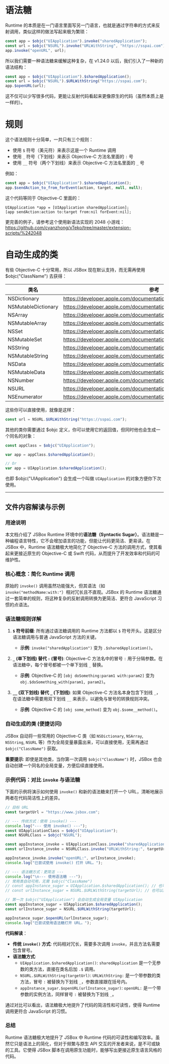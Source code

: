 # 语法糖

Runtime 的本质是在一门语言里面写另一门语言，也就是通过字符串的方式来反射调用，类似这样的做法写起来极为繁琐：

```js
const app = $objc("UIApplication").invoke("sharedApplication");
const url = $objc("NSURL").invoke("URLWithString", "https://sspai.com");
app.invoke("openURL", url);
```

所以我们需要一种语法糖来缓解这种复杂，在 v1.24.0 以后，我们引入了一种新的语法结构：

```js
const app = $objc("UIApplication").$sharedApplication();
const url = $objc("NSURL").$URLWithString("https://sspai.com");
app.$openURL(url);
```

这不仅可以少写很多代码，更能让反射代码看起来更像原生的代码（虽然本质上是一样的）。

# 规则

这个语法规则十分简单，一共只有三个规则：

- 使用 `$` 符号（美元符）来表示这是一个 Runtime 调用
- 使用 `_` 符号（下划线）来表示 Objective-C 方法名里面的 `:` 号
- 使用 `__` 符号（两个下划线）来表示 Objective-C 方法名里面的 `_` 号

例如：

```js
const app = $objc("UIApplication").$sharedApplication();
app.$sendAction_to_from_forEvent(action, target, null, null);
```

这个代码等同于 Objective-C 里面的：

```objc
UIApplication *app = [UIApplication sharedApplication];
[app sendAction:action to:target from:nil forEvent:nil];
```

更完善的例子，请参考这个使用新语法实现的 2048 小游戏：https://github.com/cyanzhong/xTeko/tree/master/extension-scripts/%242048

# 自动生成的类

有些 Objective-C 十分常用，所以 JSBox 现在默认支持，而无需再使用 $objc("ClassName") 去获得：

类名 | 参考
---|---
NSDictionary | https://developer.apple.com/documentation/foundation/nsdictionary
NSMutableDictionary | https://developer.apple.com/documentation/foundation/nsmutabledictionary
NSArray | https://developer.apple.com/documentation/foundation/nsarray
NSMutableArray | https://developer.apple.com/documentation/foundation/nsmutablearray
NSSet | https://developer.apple.com/documentation/foundation/nsset
NSMutableSet | https://developer.apple.com/documentation/foundation/nsmutableset
NSString | https://developer.apple.com/documentation/foundation/nsstring
NSMutableString | https://developer.apple.com/documentation/foundation/nsmutablestring
NSData | https://developer.apple.com/documentation/foundation/nsdata
NSMutableData | https://developer.apple.com/documentation/foundation/nsmutabledata
NSNumber | https://developer.apple.com/documentation/foundation/nsnumber
NSURL | https://developer.apple.com/documentation/foundation/nsurl
NSEnumerator | https://developer.apple.com/documentation/foundation/nsenumerator

这些你可以直接使用，就像是这样：

```js
const url = NSURL.$URLWithString("https://sspai.com");
```

其他的类你需要通过 $objc 定义，你可以使用它的返回值，但同时他也会生成一个同名的对象：

```js
const appClass = $objc("UIApplication");

var app = appClass.$sharedApplication();

// Or
var app = UIApplication.$sharedApplication();
```

也即 $objc("UIApplication") 会生成一个叫做 `UIApplication` 的对象方便你下次使用。

---

## 文件内容解读与示例

### 用途说明

本文档介绍了 JSBox Runtime 环境中的**语法糖（Syntactic Sugar）**。语法糖是一种编程语言特性，它不会增加语言的功能，但能让代码更简洁、更易读。在 JSBox 中，Runtime 语法糖极大地简化了 Objective-C 方法的调用方式，使其看起来更接近原生的 Objective-C 或 Swift 代码，从而提升了开发效率和代码的可维护性。

### 核心概念：简化 Runtime 调用

原始的 `invoke()` 调用虽然功能强大，但其语法（如 `invoke("methodName:with:"`）相对冗长且不直观。JSBox 的 Runtime 语法糖通过一套简单的规则，将这种复杂的反射调用转换为更简洁、更符合 JavaScript 习惯的点语法。

### 语法糖规则详解

1.  **`$` 符号前缀**: 所有通过语法糖调用的 Runtime 方法都以 `$` 符号开头。这是区分语法糖调用与普通 JavaScript 方法的关键。
    -   **示例**: `invoke("sharedApplication")` 变为 `.$sharedApplication()`。

2.  **`_` (单下划线) 替代 `:` (冒号)**: Objective-C 方法名中的冒号 `:` 用于分隔参数。在语法糖中，每个冒号都被一个单下划线 `_` 替换。
    -   **示例**: Objective-C 的 `[obj doSomething:param1 with:param2]` 变为 `obj.$doSomething_with(param1, param2)`。

3.  **`__` (双下划线) 替代 `_` (下划线)**: 如果 Objective-C 方法名本身包含下划线 `_`，在语法糖中需要用双下划线 `__` 来表示，以避免与冒号的转换规则冲突。
    -   **示例**: Objective-C 的 `[obj some_method]` 变为 `obj.$some__method()`。

### 自动生成的类 (便捷访问)

JSBox 自动将一些常用的 Objective-C 类（如 `NSDictionary`, `NSArray`, `NSString`, `NSURL` 等）作为全局变量暴露出来，可以直接使用，无需再通过 `$objc("ClassName")` 获取。

**重要提示**: 即使是其他类，当你第一次调用 `$objc("ClassName")` 时，JSBox 也会自动创建一个同名的全局变量，方便后续直接使用。

### 示例代码：对比 `invoke` 与语法糖

下面的示例将演示如何使用 `invoke()` 和新的语法糖来打开一个 URL，清晰地展示两者在代码简洁性上的差异。

```javascript
// 目标 URL
const targetUrl = "https://www.jsbox.com";

// --- 传统方式：使用 invoke() ---
console.log("--- 使用 invoke() ---");
const UIApplicationClass = $objc("UIApplication");
const NSURLClass = $objc("NSURL");

const appInstance_invoke = UIApplicationClass.invoke("sharedApplication");
const urlInstance_invoke = NSURLClass.invoke("URLWithString:", targetUrl);

appInstance_invoke.invoke("openURL:", urlInstance_invoke);
console.log("已尝试使用 invoke() 打开 URL。");

// --- 语法糖方式：更简洁 ---
console.log("\n--- 使用语法糖 ---");
// 常用类自动可用，无需 $objc("ClassName")
// const appInstance_sugar = UIApplication.$sharedApplication(); // 也可以这样写
// const urlInstance_sugar = NSURL.$URLWithString(targetUrl); // 也可以这样写

// 第一次 $objc("UIApplication") 会自动生成全局变量 UIApplication
const appInstance_sugar = UIApplication.$sharedApplication();
const urlInstance_sugar = NSURL.$URLWithString(targetUrl);

appInstance_sugar.$openURL(urlInstance_sugar);
console.log("已尝试使用语法糖打开 URL。");
```

**代码解读**：

-   **传统 `invoke()` 方式**: 代码相对冗长，需要多次调用 `invoke`，并且方法名需要包含冒号。
-   **语法糖方式**: 
    -   `UIApplication.$sharedApplication()`: `sharedApplication` 是一个无参数的类方法，直接在类名后加 `.$` 调用。
    -   `NSURL.$URLWithString(targetUrl)`: `URLWithString:` 是一个带参数的类方法，冒号 `:` 被替换为下划线 `_`，参数直接跟在括号内。
    -   `appInstance_sugar.$openURL(urlInstance_sugar)`: `openURL:` 是一个带参数的实例方法，同样冒号 `:` 被替换为下划线 `_`。

通过对比可以看出，语法糖极大地提升了代码的简洁性和可读性，使得 Runtime 调用更符合 JavaScript 的习惯。

### 总结

Runtime 语法糖极大地提升了 JSBox 中 Runtime 代码的可读性和编写效率。虽然它只是语法上的简化，但对于频繁与原生 API 交互的开发者来说，是不可或缺的工具。它使得 JSBox 脚本在调用原生功能时，能够写出更接近原生语言风格的代码。 
